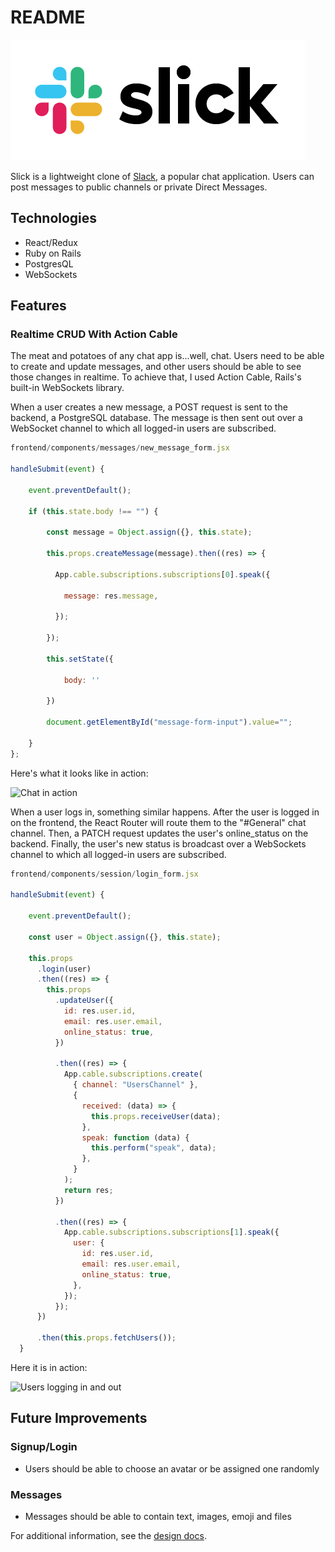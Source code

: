 # README

![logo](./app/assets/images/slick_logo_big.png)

Slick is a lightweight clone of [Slack](https://www.slack.com), a popular chat application. Users can post messages to public channels or private Direct Messages.

## Technologies
- React/Redux
- Ruby on Rails
- PostgresQL
- WebSockets

## Features

### Realtime CRUD With Action Cable

The meat and potatoes of any chat app is...well, chat. Users need to be able to create and update messages, and other users should be able to see those changes in realtime. To achieve that, I used Action Cable, Rails's built-in WebSockets library.

When a user creates a new message, a POST request is sent to the backend, a PostgreSQL database. The message is then sent out over a WebSocket channel to which all logged-in users are subscribed.

```js
frontend/components/messages/new_message_form.jsx

handleSubmit(event) {
    
    event.preventDefault();
    
    if (this.state.body !== "") {
    
        const message = Object.assign({}, this.state);
        
        this.props.createMessage(message).then((res) => {
                    
          App.cable.subscriptions.subscriptions[0].speak({
            
            message: res.message,
          
          });
        
        });
                
        this.setState({
            
            body: ''
            
        })
        
        document.getElementById("message-form-input").value="";

    }
};
```

Here's what it looks like in action:

![Chat in action](https://media.giphy.com/media/JpvtVFISNPAJKDZt7i/giphy.gif)

When a user logs in, something similar happens. After the user is logged in on the frontend, the React Router will route them to the "#General" chat channel. Then, a PATCH request updates the user's online_status on the backend. Finally, the user's new status is broadcast over a WebSockets channel to which all logged-in users are subscribed.

```js
frontend/components/session/login_form.jsx

handleSubmit(event) {
    
    event.preventDefault();
        
    const user = Object.assign({}, this.state);
        
    this.props
      .login(user)
      .then((res) => {
        this.props
          .updateUser({
            id: res.user.id,
            email: res.user.email,
            online_status: true,
          })
                    
          .then((res) => {
            App.cable.subscriptions.create(
              { channel: "UsersChannel" },
              {
                received: (data) => {
                  this.props.receiveUser(data);
                },
                speak: function (data) {
                  this.perform("speak", data);
                },
              }
            );
            return res;
          })
                    
          .then((res) => {
            App.cable.subscriptions.subscriptions[1].speak({
              user: {
                id: res.user.id,
                email: res.user.email,
                online_status: true,
              },
            });
          });
      })
            
      .then(this.props.fetchUsers());
  }
```

Here it is in action:

![Users logging in and out](https://media.giphy.com/media/jUJfmnjxxgs4s44EJg/giphy.gif)

## Future Improvements

### Signup/Login
- Users should be able to choose an avatar or be assigned one randomly
### Messages
- Messages should be able to contain text, images, emoji and files

For additional information, see the [design docs](https://github.com/twofford/Slick/wiki).
